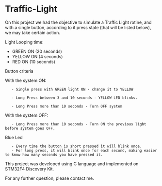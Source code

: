 # Traffic-Light

On this project we had the objective to simulate a Traffic Light rotine, and with a single button, according to it press state
 (that will be listed below), we may take certain action.
 
 Light Looping time:
 - GREEN ON (20 seconds)
 - YELLOW ON (4 seconds)
 - RED ON (10 seconds)
 
Button criteria

  With the system ON:

       - Single press with GREEN light ON - change it to YELLOW

       - Long Press between 3 and 10 seconds - YELLOW LED blinks.

       - Long Press more than 10 seconds - Turn OFF system
  
  With the system OFF:

       - Long Press more than 10 seconds - Turn ON the previous light before system goes OFF.
  
  Blue Led 

       - Every time the button is short pressed it will blink once.
       - For long press, it will blink once for each second, making easier to know how many seconds you have pressed it. 
       
This project was developed using C language and implemented on STM32F4 Discovery Kit. 

For any further question, please contact me.
